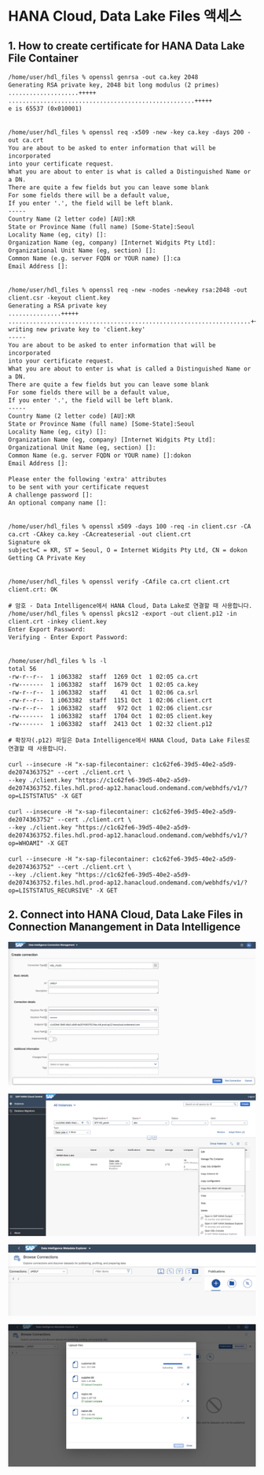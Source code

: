 # HANA Cloud, Data Lake Files 액세스

## 1. How to create certificate for HANA Data Lake File Container

    /home/user/hdl_files % openssl genrsa -out ca.key 2048
    Generating RSA private key, 2048 bit long modulus (2 primes)
    ....................+++++
    .....................................................+++++
    e is 65537 (0x010001)
    
    
    /home/user/hdl_files % openssl req -x509 -new -key ca.key -days 200 -out ca.crt
    You are about to be asked to enter information that will be incorporated
    into your certificate request.
    What you are about to enter is what is called a Distinguished Name or a DN.
    There are quite a few fields but you can leave some blank
    For some fields there will be a default value,
    If you enter '.', the field will be left blank.
    -----
    Country Name (2 letter code) [AU]:KR
    State or Province Name (full name) [Some-State]:Seoul
    Locality Name (eg, city) []:
    Organization Name (eg, company) [Internet Widgits Pty Ltd]:
    Organizational Unit Name (eg, section) []:
    Common Name (e.g. server FQDN or YOUR name) []:ca
    Email Address []:
    
    
    /home/user/hdl_files % openssl req -new -nodes -newkey rsa:2048 -out client.csr -keyout client.key
    Generating a RSA private key
    ...............+++++
    .....................................................................+++++
    writing new private key to 'client.key'
    -----
    You are about to be asked to enter information that will be incorporated
    into your certificate request.
    What you are about to enter is what is called a Distinguished Name or a DN.
    There are quite a few fields but you can leave some blank
    For some fields there will be a default value,
    If you enter '.', the field will be left blank.
    -----
    Country Name (2 letter code) [AU]:KR
    State or Province Name (full name) [Some-State]:Seoul
    Locality Name (eg, city) []:
    Organization Name (eg, company) [Internet Widgits Pty Ltd]:
    Organizational Unit Name (eg, section) []:
    Common Name (e.g. server FQDN or YOUR name) []:dokon
    Email Address []:

    Please enter the following 'extra' attributes
    to be sent with your certificate request
    A challenge password []:
    An optional company name []:
    
    
    /home/user/hdl_files % openssl x509 -days 100 -req -in client.csr -CA ca.crt -CAkey ca.key -CAcreateserial -out client.crt
    Signature ok
    subject=C = KR, ST = Seoul, O = Internet Widgits Pty Ltd, CN = dokon
    Getting CA Private Key
    
    
    /home/user/hdl_files % openssl verify -CAfile ca.crt client.crt
    client.crt: OK
    
    # 암호 - Data Intelligence에서 HANA Cloud, Data Lake로 연결할 때 사용합니다.
    /home/user/hdl_files % openssl pkcs12 -export -out client.p12 -in client.crt -inkey client.key
    Enter Export Password:
    Verifying - Enter Export Password:
    
    
    /home/user/hdl_files % ls -l
    total 56
    -rw-r--r--  1 i063382  staff  1269 Oct  1 02:05 ca.crt
    -rw-------  1 i063382  staff  1679 Oct  1 02:05 ca.key
    -rw-r--r--  1 i063382  staff    41 Oct  1 02:06 ca.srl
    -rw-r--r--  1 i063382  staff  1151 Oct  1 02:06 client.crt
    -rw-r--r--  1 i063382  staff   972 Oct  1 02:06 client.csr
    -rw-------  1 i063382  staff  1704 Oct  1 02:05 client.key
    -rw-------  1 i063382  staff  2413 Oct  1 02:32 client.p12

    # 확장자(.p12) 파일은 Data Intelligence에서 HANA Cloud, Data Lake Files로 연결할 때 사용합니다.
    
    curl --insecure -H "x-sap-filecontainer: c1c62fe6-39d5-40e2-a5d9-de2074363752" --cert ./client.crt \
    --key ./client.key "https://c1c62fe6-39d5-40e2-a5d9-de2074363752.files.hdl.prod-ap12.hanacloud.ondemand.com/webhdfs/v1/?op=LISTSTATUS" -X GET

    curl --insecure -H "x-sap-filecontainer: c1c62fe6-39d5-40e2-a5d9-de2074363752" --cert ./client.crt \
    --key ./client.key "https://c1c62fe6-39d5-40e2-a5d9-de2074363752.files.hdl.prod-ap12.hanacloud.ondemand.com/webhdfs/v1/?op=WHOAMI" -X GET

    curl --insecure -H "x-sap-filecontainer: c1c62fe6-39d5-40e2-a5d9-de2074363752" --cert ./client.crt \
    --key ./client.key "https://c1c62fe6-39d5-40e2-a5d9-de2074363752.files.hdl.prod-ap12.hanacloud.ondemand.com/webhdfs/v1/?op=LISTSTATUS_RECURSIVE" -X GET

## 2. Connect into HANA Cloud, Data Lake Files in Connection Manangement in Data Intelligence

![](Images/hdlf_cm.png)<br>

![](Images/hdlf_info.png)<br>

![](Images/hdlf_meta1.png)<br>

![](Images/hdlf_meta2.png)<br>
